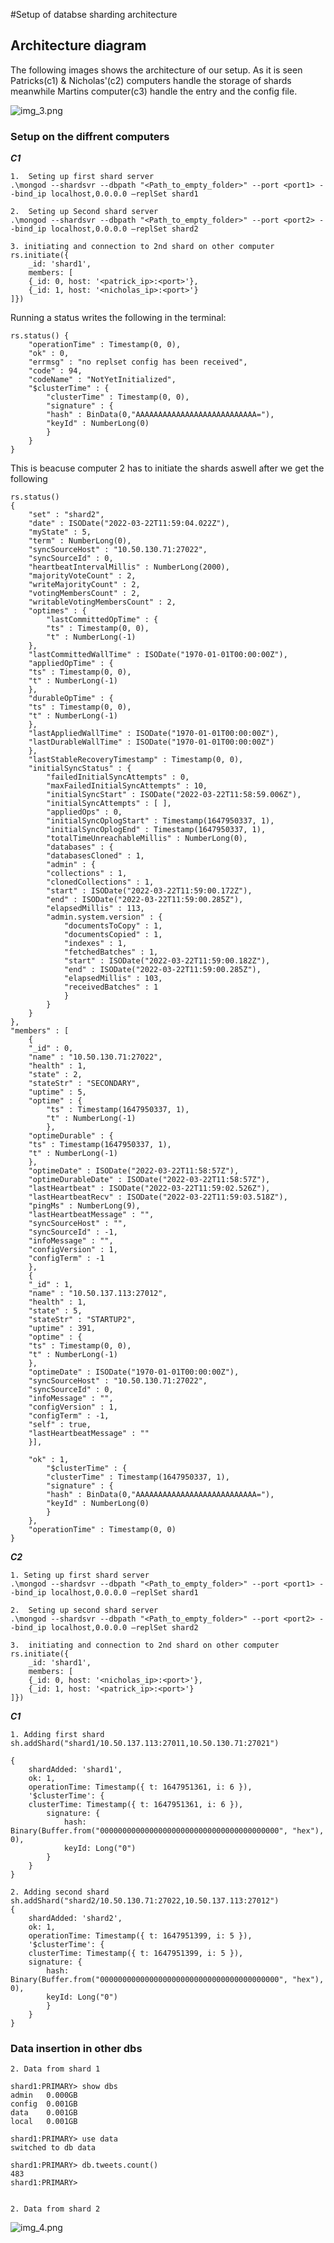 #Setup of databse sharding architecture


## Architecture diagram

The following images shows the architecture of our setup. 
As it is seen Patricks(c1) & Nicholas'(c2) computers handle the storage of shards meanwhile Martins computer(c3) handle the entry and the config file.


![img_3.png](img_3.png)
### Setup on the diffrent computers


***C1***

    1.  Seting up first shard server
    .\mongod --shardsvr --dbpath "<Path_to_empty_folder>" --port <port1> --bind_ip localhost,0.0.0.0 —replSet shard1

    2.  Seting up Second shard server
    .\mongod --shardsvr --dbpath "<Path_to_empty_folder>" --port <port2> --bind_ip localhost,0.0.0.0 —replSet shard2

    3. initiating and connection to 2nd shard on other computer
    rs.initiate({
        _id: 'shard1',
        members: [
        {_id: 0, host: '<patrick_ip>:<port>'},
        {_id: 1, host: '<nicholas_ip>:<port>'}
    ]})



Running a status writes the following in the terminal:

    rs.status() {
        "operationTime" : Timestamp(0, 0),
        "ok" : 0,
        "errmsg" : "no replset config has been received",
        "code" : 94,
        "codeName" : "NotYetInitialized",
        "$clusterTime" : {
            "clusterTime" : Timestamp(0, 0),
            "signature" : {
            "hash" : BinData(0,"AAAAAAAAAAAAAAAAAAAAAAAAAAA="),
            "keyId" : NumberLong(0)
            }
        }
    } 

This is beacuse computer 2 has to initiate the shards aswell after we get the following

    rs.status()
    {
        "set" : "shard2",
        "date" : ISODate("2022-03-22T11:59:04.022Z"),
        "myState" : 5,
        "term" : NumberLong(0),
        "syncSourceHost" : "10.50.130.71:27022",
        "syncSourceId" : 0,
        "heartbeatIntervalMillis" : NumberLong(2000),
        "majorityVoteCount" : 2,
        "writeMajorityCount" : 2,
        "votingMembersCount" : 2,
        "writableVotingMembersCount" : 2,
        "optimes" : {
            "lastCommittedOpTime" : {
            "ts" : Timestamp(0, 0),
            "t" : NumberLong(-1)
        },
        "lastCommittedWallTime" : ISODate("1970-01-01T00:00:00Z"),
        "appliedOpTime" : {
        "ts" : Timestamp(0, 0),
        "t" : NumberLong(-1)
        },
        "durableOpTime" : {
        "ts" : Timestamp(0, 0),
        "t" : NumberLong(-1)
        },
        "lastAppliedWallTime" : ISODate("1970-01-01T00:00:00Z"),
        "lastDurableWallTime" : ISODate("1970-01-01T00:00:00Z")
        },
        "lastStableRecoveryTimestamp" : Timestamp(0, 0),
        "initialSyncStatus" : {
            "failedInitialSyncAttempts" : 0,
            "maxFailedInitialSyncAttempts" : 10,
            "initialSyncStart" : ISODate("2022-03-22T11:58:59.006Z"),
            "initialSyncAttempts" : [ ],
            "appliedOps" : 0,
            "initialSyncOplogStart" : Timestamp(1647950337, 1),
            "initialSyncOplogEnd" : Timestamp(1647950337, 1),
            "totalTimeUnreachableMillis" : NumberLong(0),
            "databases" : {
            "databasesCloned" : 1,
            "admin" : {
            "collections" : 1,
            "clonedCollections" : 1,
            "start" : ISODate("2022-03-22T11:59:00.172Z"),
            "end" : ISODate("2022-03-22T11:59:00.285Z"),
            "elapsedMillis" : 113,
            "admin.system.version" : {
                "documentsToCopy" : 1,
                "documentsCopied" : 1,
                "indexes" : 1,
                "fetchedBatches" : 1,
                "start" : ISODate("2022-03-22T11:59:00.182Z"),
                "end" : ISODate("2022-03-22T11:59:00.285Z"),
                "elapsedMillis" : 103,
                "receivedBatches" : 1
                }
            }
        }
    },
    "members" : [
        {
        "_id" : 0,
        "name" : "10.50.130.71:27022",
        "health" : 1,
        "state" : 2,
        "stateStr" : "SECONDARY",
        "uptime" : 5,
        "optime" : {
            "ts" : Timestamp(1647950337, 1),
            "t" : NumberLong(-1)
            },
        "optimeDurable" : {
        "ts" : Timestamp(1647950337, 1),
        "t" : NumberLong(-1)
        },
        "optimeDate" : ISODate("2022-03-22T11:58:57Z"),
        "optimeDurableDate" : ISODate("2022-03-22T11:58:57Z"),
        "lastHeartbeat" : ISODate("2022-03-22T11:59:02.526Z"),
        "lastHeartbeatRecv" : ISODate("2022-03-22T11:59:03.518Z"),
        "pingMs" : NumberLong(9),
        "lastHeartbeatMessage" : "",
        "syncSourceHost" : "",
        "syncSourceId" : -1,
        "infoMessage" : "",
        "configVersion" : 1,
        "configTerm" : -1
        },
        {
        "_id" : 1,
        "name" : "10.50.137.113:27012",
        "health" : 1,
        "state" : 5,
        "stateStr" : "STARTUP2",
        "uptime" : 391,
        "optime" : {
        "ts" : Timestamp(0, 0),
        "t" : NumberLong(-1)
        },
        "optimeDate" : ISODate("1970-01-01T00:00:00Z"),
        "syncSourceHost" : "10.50.130.71:27022",
        "syncSourceId" : 0,
        "infoMessage" : "",
        "configVersion" : 1,
        "configTerm" : -1,
        "self" : true,
        "lastHeartbeatMessage" : ""
        }],

        "ok" : 1,
            "$clusterTime" : {
            "clusterTime" : Timestamp(1647950337, 1),
            "signature" : {
            "hash" : BinData(0,"AAAAAAAAAAAAAAAAAAAAAAAAAAA="),
            "keyId" : NumberLong(0)
            }
        },
        "operationTime" : Timestamp(0, 0)
    }

***C2***

    1. Seting up first shard server
    .\mongod --shardsvr --dbpath "<Path_to_empty_folder>" --port <port1> --bind_ip localhost,0.0.0.0 —replSet shard1
    
    2.  Seting up second shard server
    .\mongod --shardsvr --dbpath "<Path_to_empty_folder>" --port <port2> --bind_ip localhost,0.0.0.0 —replSet shard2
    
    3.  initiating and connection to 2nd shard on other computer
    rs.initiate({
        _id: 'shard1',
        members: [
        {_id: 0, host: '<nicholas_ip>:<port>'},
        {_id: 1, host: '<patrick_ip>:<port>'}
    ]})

***C1***

    1. Adding first shard
    sh.addShard("shard1/10.50.137.113:27011,10.50.130.71:27021")
    
    {
        shardAdded: 'shard1',
        ok: 1,
        operationTime: Timestamp({ t: 1647951361, i: 6 }),
        '$clusterTime': {
        clusterTime: Timestamp({ t: 1647951361, i: 6 }),
            signature: {
                hash: Binary(Buffer.from("0000000000000000000000000000000000000000", "hex"), 0),
                keyId: Long("0")
            }
        }
    }
    
    2. Adding second shard
    sh.addShard("shard2/10.50.130.71:27022,10.50.137.113:27012")
    {
        shardAdded: 'shard2',
        ok: 1,
        operationTime: Timestamp({ t: 1647951399, i: 5 }),
        '$clusterTime': {
        clusterTime: Timestamp({ t: 1647951399, i: 5 }),
        signature: {
            hash: Binary(Buffer.from("0000000000000000000000000000000000000000", "hex"), 0),
            keyId: Long("0")
            }
        }
    }


### Data insertion in other dbs

    

    2. Data from shard 1
    
    shard1:PRIMARY> show dbs
    admin   0.000GB
    config  0.001GB
    data    0.001GB
    local   0.001GB
    
    shard1:PRIMARY> use data
    switched to db data
    
    shard1:PRIMARY> db.tweets.count()
    483
    shard1:PRIMARY>


    2. Data from shard 2

    
![img_4.png](img_4.png)

